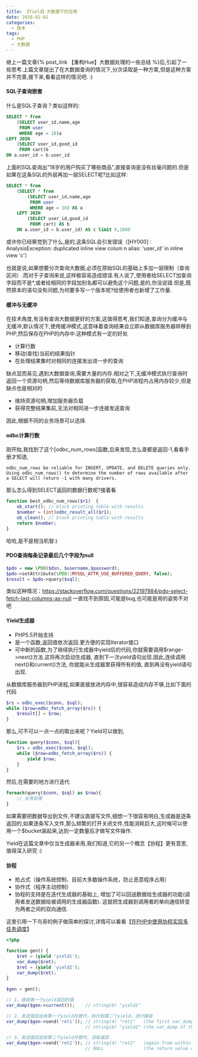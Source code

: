 ```yaml
---
title: 【Yield】大数据下的应用
date: 2018-02-01
categories:
  - 技术
tags: 
  - PHP 
  - 大数据
---
```


继上一篇文章{% post_link 【重构Hue】大数据处理的一些总结 %}后,引起了一些思考.上篇文章提出了在大数据查询的情况下,分次读取是一种方案,但是这种方案并不完善,接下来,看看这样的情况吧. :)

#### **SQL子查询嵌套**
什么是SQL子查询？类似这样的:
```sql
SELECT * from
    (SELECT user_id,name,age
     FROM user
     WHERE age = 18)a
LEFT JOIN
    (SELECT user_id,good_id
     FROM cart)b 
ON a.user_id = b.user_id
```
上面的SQL查询出"18岁的用户购买了哪些商品",直接查询是没有丝毫问题的.但是如果在这条SQL的外层再加一层SELECT呢?比如这样:
```sql
SELECT * from
	(SELECT * from
		(SELECT user_id,name,age
		 FROM user
		 WHERE age = 18) AS a
	LEFT JOIN
		(SELECT user_id,good_id
		 FROM cart) AS b
	ON a.user_id = b.user_id) AS c limit 0,1000
```

或许你已经察觉到了什么,是的,这条SQL会引发错误（[HY000] : AnalysisException: duplicated inline view colum
n alias: 'user_id' in inline view 'c'）

也就是说,如果想要分次查询大数据,必须在原始SQL的基础上多加一层限制（查询区间）.而对于子查询来说,这样极容易造成错误.有人说了,使用者给SELECT加查询字段而不是\*,或者给相同的字段加别名都可以避免这个问题,是的,你没说错.但是,既然原本的语句没有问题,为何要多写一个版本呢?给使用者也新增了工作量.

#### **缓冲与无缓冲**
在技术角度,有没有查询大数据更好的方案,这值得思考,我们知道,查询分为缓冲与无缓冲,默认情况下,使用缓冲模式,这意味着查询结果会立即从数据库服务器转移到PHP,然后保存在PHP的内存中.这种模式有一定的好处

- 计算行数
- 移动(查找)当前的结果指针
- 在处理结果集时对相同的连接发出进一步的查询

缺点显而易见,遇到大数据查询,需要大量的内存.相对之下,无缓冲模式执行查询时返回一个资源句柄,然后等待数据库服务器的获取,在PHP进程内占用内存较少,但是缺点也是相对的

- 维持资源句柄,增加服务器负载
- 获得完整结果集前,无法对相同进一步连接发送查询

因此,根据不同的业务场景可以选择.

#### **odbc计算行数**
刚开始,我找到了这个[odbc_num_rows]函数,后来发现,怎么查都是返回-1,看看手册才知道,

```
odbc_num_rows be reliable for INSERT, UPDATE, and DELETE queries only.
Using odbc_num_rows() to determine the number of rows available after a SELECT will return -1 with many drivers.
```

那么怎么得到SELECT返回的数据行数呢?接着看

```php
function best_odbc_num_rows($r1)  {
	ob_start(); // block printing table with results
	$number = (int)odbc_result_all($r1); 
	ob_clean(); // block printing table with results
	return $number;
}

```
哈哈,是不是相当机智:)

#### **PDO查询每条记录最后几个字段为null**

```php
$pdo = new \PDO($dsn, $username,$password);
$pdo->setAttribute(\PDO::MYSQL_ATTR_USE_BUFFERED_QUERY, false);
$result = $pdo->query($sql);
```
类似这种情况：https://stackoverflow.com/questions/22197884/pdo-select-fetch-last-columns-as-null
一直找不到原因,可能是bug,也可能是用的姿势不对吧

#### **Yield生成器**

- PHP5.5开始支持
- 是一个函数,返回值依次返回.更方便的实现Iterator接口
- 可中断的函数,为了继续执行生成器中yield后的代码,你就需要调用$range->next()方法.这将再次启动生成器, 直到下一次yield语句出现.因此,连续调用next()和current()方法, 你就能从生成器里获得所有的值, 直到再没有yield语句出现.

从数据库服务器到PHP进程,如果直接放进内存中,很容易造成内存不够,比如下面的代码

```php
$rs = odbc_exec($conn, $sql);
while ($row=odbc_fetch_array($rs)) {
    $result[] = $row;
}
```

那么,可不可以一点一点的取出来呢？Yield可以做到,
```php
function query($conn, $sql){
	$rs = odbc_exec($conn, $sql);
	while ($row=odbc_fetch_array($rs)) {
	    yield $row;
	}
}
```
然后,在需要的地方进行迭代
```php
foreach(query($conn, $sql) as $row){
	// 业务处理
}
```

如果需要把数据导出到文件,不建议直接写文件,细想一下很容易明白,生成器是逐条返回的,如果逐条写入文件,那么频繁的打开关闭文件,性能消耗巨大,这时候可以使用一个$bucket装起来,达到一定数量后才做写文件操作.

Yield在这篇文章中仅当生成器来用,我们知道,它的另一个概念【协程】更有意思,值得深入研究 :)

#### **协程**

- 抢占式（操作系统控制、目前大多数操作系统，防止恶意程序占用）
- 协作式（程序主动控制）
- 协程的支持是在迭代生成器的基础上, 增加了可以回送数据给生成器的功能(调用者发送数据给被调用的生成器函数). 这就把生成器到调用者的单向通信转变为两者之间的双向通信.

这里引用一下鸟哥的例子做简单的探讨,详情可以看看【[在PHP中使用协程实现多任务调度](http://www.laruence.com/2015/05/28/3038.html "在PHP中使用协程实现多任务调度")】
```php
<?php

function gen() {
    $ret = (yield 'yield1');
    var_dump($ret);
    $ret = (yield 'yield2');
    var_dump($ret);
}
 
$gen = gen();

// 1、接收第一个yield返回的值
var_dump($gen->current());    // string(6) "yield1"

// 2、发送值回去给第一个yield并替代，执行到第二个yield，进行接收
var_dump($gen->send('ret1')); // string(4) "ret1"   (the first var_dump in gen)
                              // string(6) "yield2" (the var_dump of the ->send() return value)

// 3、发送值回去给第二个yield并替代，没有返回
var_dump($gen->send('ret2')); // string(4) "ret2"   (again from within gen)
                              // NULL               (the return value of ->send())
```